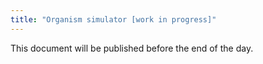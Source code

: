 ```yaml
---
title: "Organism simulator [work in progress]"
---
```


This document will be published before the end of the day.

```csharp

```
